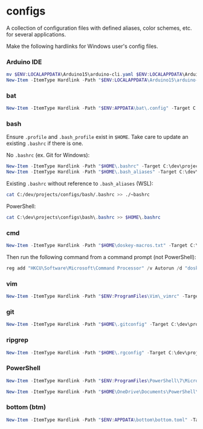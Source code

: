 # configs
A collection of configuration files with defined aliases, color schemes, etc. for several applications.

Make the following hardlinks for Windows user's config files.

### Arduino IDE
```powershell
mv $ENV:LOCALAPPDATA\Arduino15\arduino-cli.yaml $ENV:LOCALAPPDATA\Arduino15\arduino-cli.yaml.bak
New-Item -ItemType Hardlink -Path "$ENV:LOCALAPPDATA\Arduino15\arduino-cli.yaml" -Target C:\dev\projects\configs\ArduinoIDE\2.x\arduino-cli.yaml
```

### bat
```powershell
New-Item -ItemType Hardlink -Path "$ENV:APPDATA\bat\.config" -Target C:\dev\projects\configs\bat\.config
```

### bash
Ensure `.profile` and `.bash_profile` exist in `$HOME`.  Take care to update an existing `.bashrc` if
there is one.

No `.bashrc` (ex. Git for Windows):
```powershell
New-Item -ItemType Hardlink -Path "$HOME\.bashrc" -Target C:\dev\projects\configs\bash\.bashrc
New-Item -ItemType Hardlink -Path "$HOME\.bash_aliases" -Target C:\dev\projects\configs\bash\.bash_aliases
```
Existing `.bashrc` without reference to `.bash_aliases` (WSL):
```sh
cat C:/dev/projects/configs/bash/.bashrc >> ./~bashrc
```
PowerShell:
```powershell
cat C:\dev\projects\configs\bash\.bashrc >> $HOME\.bashrc
```

### cmd
```powershell
New-Item -ItemType Hardlink -Path "$HOME\doskey-macros.txt" -Target C:\dev\projects\configs\cmd\doskey-macros.txt
```
Then run the following command from a command prompt (not PowerShell):
```powershell
reg add "HKCU\Software\Microsoft\Command Processor" /v Autorun /d "doskey /macrofile=\"%HOME%\doskey-macros.txt\"" /f
```

### vim
```powershell
New-Item -ItemType Hardlink -Path "$ENV:ProgramFiles\Vim\_vimrc" -Target C:\dev\projects\configs\vim\_vimrc
```

### git
```powershell
New-Item -ItemType Hardlink -Path "$HOME\.gitconfig" -Target C:\dev\projects\configs\git\.gitconfig
```

### ripgrep
```powershell
New-Item -ItemType Hardlink -Path "$HOME\.rgconfig" -Target C:\dev\projects\configs\ripgrep\.rgconfig
```

### PowerShell
```powershell
New-Item -ItemType Hardlink -Path "$ENV:ProgramFiles\PowerShell\7\Microsoft.PowerShell_profile.ps1" -Target C:\dev\projects\configs\powershell\Microsoft.PowerShell_profile.ps1

New-Item -ItemType Hardlink -Path "$HOME\OneDrive\Documents\PowerShell\Microsoft.VSCode_profile.ps1" -Target C:\dev\projects\configs\powershell\Microsoft.VSCode_profile.ps1
```

### bottom (btm)
```powershell
New-Item -ItemType Hardlink -Path "$ENV:APPDATA\bottom\bottom.toml" -Target C:\dev\projects\configs\bottom\bottom.toml
```